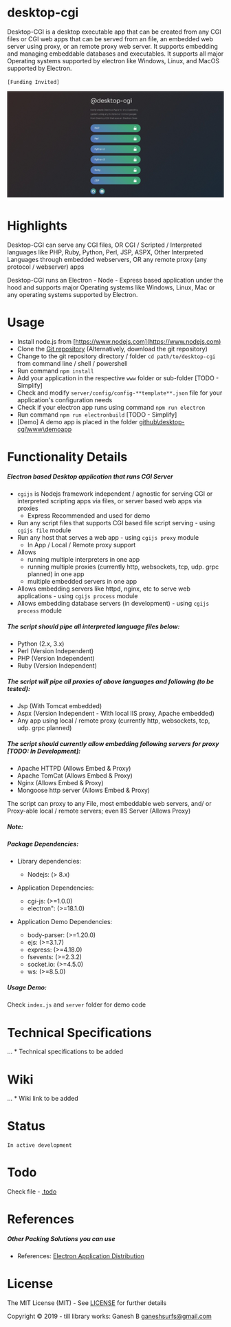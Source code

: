 # desktop-cgi
Desktop-CGI is a desktop executable app that can be created from any CGI files or CGI web apps that can be served from an file, an embedded web server using proxy, or an remote proxy web server. It supports embedding and managing embeddable databases and executables. It supports all major Operating systems supported by electron like Windows, Linux, and MacOS supported by Electron.


`[Funding Invited]`


![Desktop CGI](./desktop-cgi.jpeg)


# Highlights


Desktop-CGI can serve any CGI files, OR CGI / Scripted / Interpreted languages like PHP, Ruby, Python, Perl, JSP, ASPX, Other Interpreted Languages through embedded webservers, OR any remote proxy (any protocol / webserver) apps 


Desktop-CGI runs an Electron - Node - Express based application under the hood and supports major Operating systems like Windows, Linux, Mac or any operating systems supported by Electron.


# Usage

* Install node.js from [https://www.nodejs.com](https://www.nodejs.com)
* Clone the [Git repository](https://github.com/ganeshkbhat/desktop-cgi) (Alternatively, download the git repository)
* Change to the git repository directory / folder `cd path/to/desktop-cgi` from command line / shell / powershell
* Run command `npm install`
* Add your application in the respective `www` folder or sub-folder [TODO - Simplify]
* Check and modify `server/config/config-**template**.json` file for your application's configuration needs
* Check if your electron app runs using command `npm run electron`
* Run command `npm run electronbuild` [TODO - Simplify]
* [Demo] A demo app is placed in the folder [github\desktop-cgi\www\demoapp](https://github.com/ganeshkbhat/desktop-cgi/tree/master/www/demoapp)


# Functionality Details


##### Electron based Desktop application that runs CGI Server

* `cgijs` is Nodejs framework independent / agnostic for serving CGI or interpreted scripting apps via files, or server based web apps via proxies
    - Express Recommended and used for demo
* Run any script files that supports CGI based file script serving - using `cgijs file` module
* Run any host that serves a web app - using `cgijs proxy` module
    - In App / Local / Remote proxy support
* Allows
    - running multiple interpreters in one app
    - running multiple proxies (currently http, websockets, tcp, udp. grpc planned) in one app
    - multiple embedded servers in one app
* Allows embedding servers like httpd, nginx, etc to serve web applications - using `cgijs process` module
* Allows embedding database servers (in development) - using `cgijs process` module


##### The script should pipe all interpreted language files below:

* Python (2.x, 3.x)
* Perl (Version Independent)
* PHP (Version Independent)
* Ruby (Version Independent)
<!-- * JSP (Version Independent) -->


##### The script will pipe all proxies of above languages and following (to be tested):

* Jsp (With Tomcat embedded)
* Aspx (Version Independent - With local IIS proxy, Apache embedded)
* Any app using local / remote proxy (currently http, websockets, tcp, udp. grpc planned)


##### The script should currently allow embedding following servers for proxy [TODO: In Development]:

* Apache HTTPD (Allows Embed & Proxy)
* Apache TomCat (Allows Embed & Proxy)
* Nginx (Allows Embed & Proxy)
* Mongoose http server (Allows Embed & Proxy)

The script can proxy to any File, most embeddable web servers, and/ or Proxy-able local / remote servers; even IIS Server (Allows Proxy)


##### Note:


##### Package Dependencies:

* Library dependencies:
    - Nodejs: (> 8.x)

* Application Dependencies:
    - cgi-js: (>=1.0.0)
    - electron": (>=18.1.0)

* Application Demo Dependencies:
    - body-parser: (>=1.20.0)
    - ejs: (>=3.1.7)
    - express: (>=4.18.0)
    - fsevents: (>=2.3.2)
    - socket.io: (>=4.5.0)
    - ws: (>=8.5.0)

##### Usage Demo:

Check `index.js` and `server` folder for demo code


# Technical Specifications

...  * Technical specifications to be added


# Wiki

...  * Wiki link to be added


# Status

    In active development


# Todo

Check file - [.todo](https://github.com/ganeshkbhat/desktop-cgi/.todo)


# References

##### Other Packing Solutions you can use

- References: [Electron Application Distribution](https://www.electronjs.org/docs/tutorial/application-distribution)

# License

The MIT License (MIT) - See [LICENSE](https://github.com/ganeshkbhat/desktop-cgi/LICENSE) for further details


Copyright © 2019 - till library works:
    Ganesh B <ganeshsurfs@gmail.com>

<!-- Consider latest version feature: https://api.github.com/repos/DEDAjs/deda-service-manager/releases/latest -->
